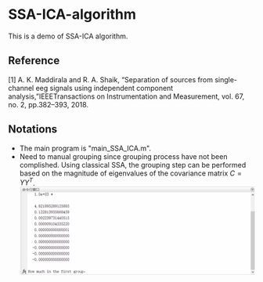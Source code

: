 # SSA-ICA-algorithm
This is a demo of SSA-ICA algorithm.
## Reference
[1]  A. K. Maddirala and R. A. Shaik, “Separation of sources from single-channel   eeg   signals   using   independent   component   analysis,”IEEETransactions  on  Instrumentation  and  Measurement,  vol.  67,  no.  2,  pp.382–393, 2018.
## Notations
- The main program is "main_SSA_ICA.m".
- Need to manual grouping since grouping process have not been complished. Using classical SSA, the grouping step can be performed based on the magnitude of eigenvalues of the covariance matrix $C=YY^T$.
![1](/figures/1.gif)

